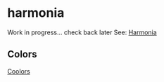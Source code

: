 # harmonia

Work in progress... check back later
See: [Harmonia](https://en.wiktionary.org/wiki/harmony#English)

## Colors

[Coolors](https://coolors.co/d1faff-9bd1e5-6a8eae-57a773-157145)
